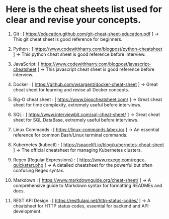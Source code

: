 # Here is the cheat sheets list used for clear and revise your concepts.

1. Git : [ https://education.github.com/git-cheat-sheet-education.pdf ] -> This git cheat sheet is good reference for beginners.
2. Python : [ https://www.codewithharry.com/blogpost/python-cheatsheet ] -> This python cheat sheet is good reference before interview.
3. JavaScript: [ https://www.codewithharry.com/blogpost/javascript-cheatsheet ] -> This javascript cheat sheet is good reference before interview.
4. Docker : [ https://github.com/wsargent/docker-cheat-sheet ] -> Great cheat sheet for learning and revise all Docker concepts.
5. Big-O cheat sheet : [ https://www.bigocheatsheet.com/ ] -> Great cheat sheet for time complexity, extremely useful before interviews.
6. SQL : [ https://www.interviewbit.com/sql-cheat-sheet/ ] -> Great cheat sheet for SQL DataBase, extremely useful before interviews.

7. Linux Commands : [ https://linux-commands.labex.io/ ] -> An essential reference for common Bash/Linux terminal commands.
8. Kubernetes (kubectl) : [ https://spacelift.io/blog/kubernetes-cheat-sheet ] -> The official cheatsheet for managing Kubernetes clusters.
9. Regex (Regular Expressions) : [ https://www.rexegg.com/regex-quickstart.php ] -> A detailed cheatsheet for the powerful but often confusing Regex syntax.
10. Markdown : [ https://www.markdownguide.org/cheat-sheet/ ] -> A comprehensive guide to Markdown syntax for formatting READMEs and docs.
11. REST API Design : [ https://restfulapi.net/http-status-codes/ ] -> A cheatsheet for HTTP status codes, essential for backend and API development.
